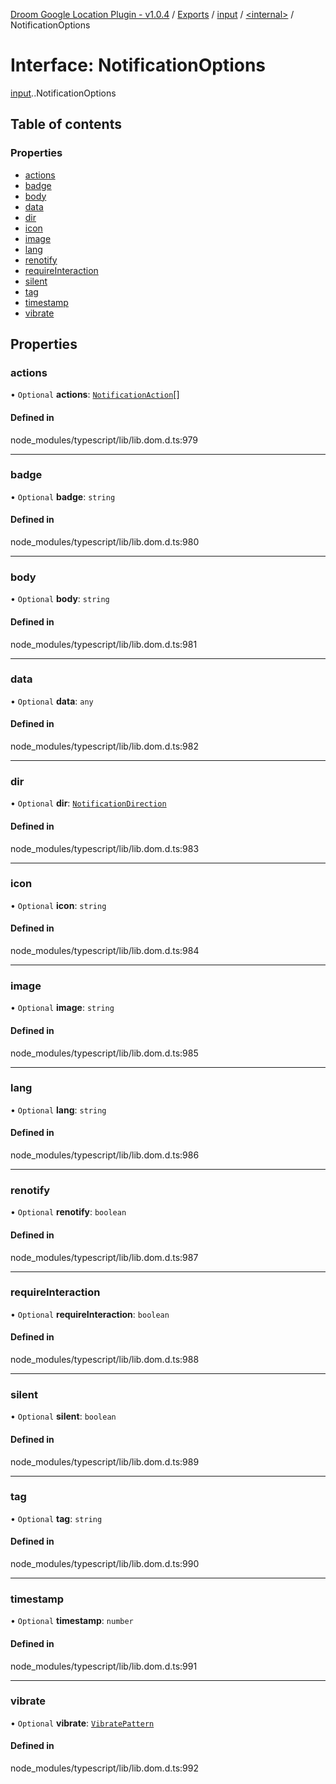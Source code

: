[Droom Google Location Plugin - v1.0.4](../README.md) / [Exports](../modules.md) / [input](../modules/input.md) / [<internal\>](../modules/input._internal_.md) / NotificationOptions

# Interface: NotificationOptions

[input](../modules/input.md).[<internal>](../modules/input._internal_.md).NotificationOptions

## Table of contents

### Properties

- [actions](input._internal_.NotificationOptions.md#actions)
- [badge](input._internal_.NotificationOptions.md#badge)
- [body](input._internal_.NotificationOptions.md#body)
- [data](input._internal_.NotificationOptions.md#data)
- [dir](input._internal_.NotificationOptions.md#dir)
- [icon](input._internal_.NotificationOptions.md#icon)
- [image](input._internal_.NotificationOptions.md#image)
- [lang](input._internal_.NotificationOptions.md#lang)
- [renotify](input._internal_.NotificationOptions.md#renotify)
- [requireInteraction](input._internal_.NotificationOptions.md#requireinteraction)
- [silent](input._internal_.NotificationOptions.md#silent)
- [tag](input._internal_.NotificationOptions.md#tag)
- [timestamp](input._internal_.NotificationOptions.md#timestamp)
- [vibrate](input._internal_.NotificationOptions.md#vibrate)

## Properties

### actions

• `Optional` **actions**: [`NotificationAction`](input._internal_.NotificationAction.md)[]

#### Defined in

node_modules/typescript/lib/lib.dom.d.ts:979

___

### badge

• `Optional` **badge**: `string`

#### Defined in

node_modules/typescript/lib/lib.dom.d.ts:980

___

### body

• `Optional` **body**: `string`

#### Defined in

node_modules/typescript/lib/lib.dom.d.ts:981

___

### data

• `Optional` **data**: `any`

#### Defined in

node_modules/typescript/lib/lib.dom.d.ts:982

___

### dir

• `Optional` **dir**: [`NotificationDirection`](../modules/input._internal_.md#notificationdirection)

#### Defined in

node_modules/typescript/lib/lib.dom.d.ts:983

___

### icon

• `Optional` **icon**: `string`

#### Defined in

node_modules/typescript/lib/lib.dom.d.ts:984

___

### image

• `Optional` **image**: `string`

#### Defined in

node_modules/typescript/lib/lib.dom.d.ts:985

___

### lang

• `Optional` **lang**: `string`

#### Defined in

node_modules/typescript/lib/lib.dom.d.ts:986

___

### renotify

• `Optional` **renotify**: `boolean`

#### Defined in

node_modules/typescript/lib/lib.dom.d.ts:987

___

### requireInteraction

• `Optional` **requireInteraction**: `boolean`

#### Defined in

node_modules/typescript/lib/lib.dom.d.ts:988

___

### silent

• `Optional` **silent**: `boolean`

#### Defined in

node_modules/typescript/lib/lib.dom.d.ts:989

___

### tag

• `Optional` **tag**: `string`

#### Defined in

node_modules/typescript/lib/lib.dom.d.ts:990

___

### timestamp

• `Optional` **timestamp**: `number`

#### Defined in

node_modules/typescript/lib/lib.dom.d.ts:991

___

### vibrate

• `Optional` **vibrate**: [`VibratePattern`](../modules/input._internal_.md#vibratepattern)

#### Defined in

node_modules/typescript/lib/lib.dom.d.ts:992
